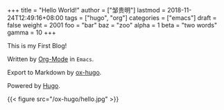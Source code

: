 +++
title = "Hello World!"
author = ["邹贵明"]
lastmod = 2018-11-24T12:49:16+08:00
tags = ["hugo", "org"]
categories = ["emacs"]
draft = false
weight = 2001
foo = "bar"
baz = "zoo"
alpha = 1
beta = "two words"
gamma = 10
+++

This is my First Blog!

Written by [Org-Mode](https://orgmode.org/) in `Emacs`.

Export to Markdown by [ox-hugo](https://ox-hugo.scripter.co/).

Powered by [Hugo](https://gohugo.io/).

{{< figure src="/ox-hugo/hello.jpg" >}}
